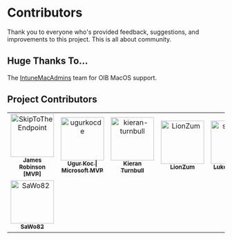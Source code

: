 # Contributors
Thank you to everyone who's provided feedback, suggestions, and improvements to this project. This is all about community.

## Huge Thanks To...
The [IntuneMacAdmins](https://intunemacadmins.com) team for OIB MacOS support.


## Project Contributors
<!-- readme: contributors -start -->
<table>
	<tbody>
		<tr>
            <td align="center">
                <a href="https://github.com/SkipToTheEndpoint">
                    <img src="https://avatars.githubusercontent.com/u/104939301?v=4" width="100;" alt="SkipToTheEndpoint"/>
                    <br />
                    <sub><b>James Robinson [MVP]</b></sub>
                </a>
            </td>
            <td align="center">
                <a href="https://github.com/ugurkocde">
                    <img src="https://avatars.githubusercontent.com/u/43906965?v=4" width="100;" alt="ugurkocde"/>
                    <br />
                    <sub><b>Ugur Koc | Microsoft MVP</b></sub>
                </a>
            </td>
            <td align="center">
                <a href="https://github.com/kieran-turnbull">
                    <img src="https://avatars.githubusercontent.com/u/12057476?v=4" width="100;" alt="kieran-turnbull"/>
                    <br />
                    <sub><b>Kieran Turnbull</b></sub>
                </a>
            </td>
            <td align="center">
                <a href="https://github.com/LionZum">
                    <img src="https://avatars.githubusercontent.com/u/26331426?v=4" width="100;" alt="LionZum"/>
                    <br />
                    <sub><b>LionZum</b></sub>
                </a>
            </td>
            <td align="center">
                <a href="https://github.com/sfaxluke">
                    <img src="https://avatars.githubusercontent.com/u/87503131?v=4" width="100;" alt="sfaxluke"/>
                    <br />
                    <sub><b>Luke Steward</b></sub>
                </a>
            </td>
            <td align="center">
                <a href="https://github.com/ee61re">
                    <img src="https://avatars.githubusercontent.com/u/1190365?v=4" width="100;" alt="ee61re"/>
                    <br />
                    <sub><b>Rob Ellis</b></sub>
                </a>
            </td>
		</tr>
		<tr>
            <td align="center">
                <a href="https://github.com/SaWo82">
                    <img src="https://avatars.githubusercontent.com/u/214631781?v=4" width="100;" alt="SaWo82"/>
                    <br />
                    <sub><b>SaWo82</b></sub>
                </a>
            </td>
		</tr>
	<tbody>
</table>
<!-- readme: contributors -end -->